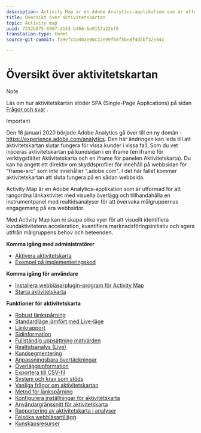 ```yaml
---
description: Activity Map är en Adobe Analytics-applikation som är utformad för att rangordna länkaktivitet med visuella överlägg och tillhandahålla en instrumentpanel med realtidsanalyser för att övervaka målgruppernas engagemang på era webbsidor.
title: Översikt över aktivitetskartan
topic: Activity map
uuid: 7232b875-6907-4b53-b466-5e9157a22ef0
translation-type: tm+mt
source-git-commit: fa9efcba40ae00c22e99f68f5be8f4d5bf32e44c

---
```



# Översikt över aktivitetskartan

>[!Note]
>Läs om hur aktivitetskartan stöder SPA (Single-Page Applications) på sidan [Frågor och svar](/help/analyze/activity-map/activitymap-faq.md) .

>[!IMPORTANT]
>Den 16 januari 2020 började Adobe Analytics gå över till en ny domän - https://experience.adobe.com/analytics. Den här ändringen kan leda till att aktivitetskartan slutar fungera för vissa kunder i vissa fall. Som du vet injiceras aktivitetskartan på kundsidan i en iframe (en iframe för verktygsfältet Aktivitetskarta och en iframe för panelen Aktivitetskarta). Du kan ha angett ett direktiv om skyddsprofiler för innehåll på webbsidan för &quot;frame-src&quot; som inte innehåller &quot;.adobe.com&quot;. I det här fallet kommer aktivitetskartan att sluta fungera på en sådan webbsida.

Activity Map är en Adobe Analytics-applikation som är utformad för att rangordna länkaktivitet med visuella överlägg och tillhandahålla en instrumentpanel med realtidsanalyser för att övervaka målgruppernas engagemang på era webbsidor.

Med Activity Map kan ni skapa olika vyer för att visuellt identifiera kundaktivitetens acceleration, kvantifiera marknadsföringsinitiativ och agera utifrån målgruppens behov och beteenden.

**Komma igång med administratörer**

* [Aktivera aktivitetskarta](activitymap-getting-started/activitymap-getting-started-admins/activitymap-enable.md)
* [Exempel på implementeringskod](activitymap-getting-started/activitymap-getting-started-admins/activitymap-sample-implementation-code.md)

**Komma igång för användare**

* [Installera webbläsarplugin-program för Activity Map](activitymap-getting-started/activitymap-getting-started-users/activitymap-install.md)
* [Starta aktivitetskarta](activitymap-getting-started/activitymap-getting-started-users/activitymap-launch.md)

**Funktioner för aktivitetskarta**

* [Robust länkspårning](lnk-tracking-overview.md)
* [Standardläge jämfört med Live-läge](activitymap-standard-live.md)
* [Länkrapport](activitymap-links-report.md)
* [Sidinformation](activitymap-page-flow.md)
* [Fullständig uppsättning mätvärden](activitymap-complete-metrics.md)
* [Realtidsanalys (Live)](activitymap-realtime.md)
* [Kundsegmentering](activitymap-multiple-segments.md)
* [Anpassningsbara övertäckningar](activitymap-gainerslosers.md)
* [Överläggsinformation](activitymap-overlay-details.md)
* [Exportera till CSV-fil](activitymap-csv.md)
* [System och krav som stöds](activitymap-sysreqs.md)
* [Vanliga frågor om aktivitetskartan](activitymap-faq.md)
* [Metod för länkspårning](activitymap-link-tracking/activitymap-link-tracking-methodology.md)
* [Konfigurera inställningar för aktivitetskarta](activitymap-overlay-settings.md)
* [Användargränssnitt för aktivitetskarta](activitymap-user-interface.md)
* [Rapportering av aktivitetskarta i analyser](activitymap-reporting-analytics.md)
* [Felsöka webbläsartillägg](troubleshooting-browser-extensions.md)
* [Kunskapsresurser](activitymap-info-resources.md)


